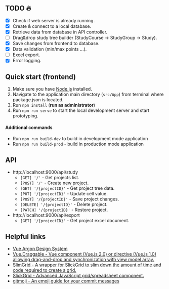 ## TODO :fire:
- [x] Check if web server is already running.
- [x] Create & connect to a local database.
- [x] Retrieve data from database in API controller.
- [ ] Drag&drop study tree builder (StudyCourse -> StudyGroup -> Study).
- [x] Save changes from frontend to database.
- [x] Data validation (min/max points ...).
- [ ] Excel export.
- [x] Error logging.

## Quick start (frontend)

1) Make sure you have [Node.js](https://nodejs.org/en/) installed.
2) Navigate to the application main directory (`src/App`) from terminal where package.json is located.
3) Run `npm install` (**run as administrator**)
4) Run `npm run serve` to start the local development server and start prototyping.

#### Additional commands

+ Run `npm run build-dev` to build in development mode application
+ Run `npm run build-prod` - build in production mode application

## API
* http://localhost:9000/api/study
  * `[GET] '/'` - Get projects list.
  * `[POST] '/'` - Create new project.
  * `[GET] '/{projectID}'` - Get project tree data.
  * `[PUT] '/{projectID}'` - Update cell value.
  * `[POST] '/{projectID}'` - Save project changes.
  * `[DELETE] '/{projectID}'` - Delete project.
  * `[PATCH] '/{projectID}'` - Restore project.
* http://localhost:9000/api/export
  * `[GET] '/{projectID}'` - Get project excel document.

## Helpful links

+ [Vue Argon Design System](https://demos.creative-tim.com/vue-argon-design-system/documentation/)
+ [Vue.Draggable - Vue component (Vue.js 2.0) or directive (Vue.js 1.0) allowing drag-and-drop and synchronization with view model array.](https://github.com/SortableJS/Vue.Draggable)
+ [SlimGrid - A wrapper for SlickGrid to slim down the amount of time and code required to create a grid.](https://github.com/rob-white/SlimGrid)
+ [SlickGrid - Advanced JavaScript grid/spreadsheet component.](https://github.com/mleibman/SlickGrid)
+ [gitmoji - An emoji guide for your commit messages](https://gitmoji.carloscuesta.me/)
